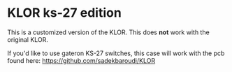 # KLOR ks-27 edition

This is a customized version of the KLOR. This does **not** work with the original KLOR.

If you'd like to use gateron KS-27 switches, this case will work with the pcb found here:
https://github.com/sadekbaroudi/KLOR